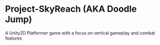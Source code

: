 # Project-SkyReach (AKA Doodle Jump)
A Unity2D Platformer game with a focus on vertical gameplay and combat features
